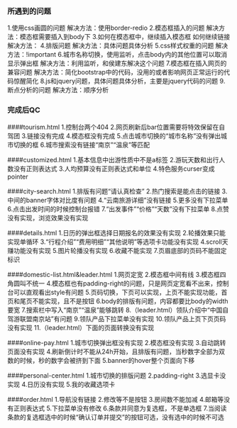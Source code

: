 ### 所遇到的问题
1.使用css画圆的问题 解决方法：使用border-redio
2.模态框插入的问题 解决方法：模态框需要插入到body下
3.如何在模态框中，继续插入模态框 如何继续链接  解决方法：
4.排版问题 解决方法：具体问题具体分析
5.css样式权重的问题  解决方法：!important
6.城市名称切换，使用监听，点击body内的其他位置可以取消显示弹出框  解决方法：利用监听，和侯建东解决这个问题
7.模态框在插入网页的兼容问题 解决方法：简化bootstrap中的代码，没用的或者影响网页正常运行的代码惊醒简化
8.js和jquery问题，具体问题具体分析，主要是jquery代码的问题
9.断点分析的问题 解决方法：顺序分析


### 完成后QC

####tourism.html
1.控制台两个404
2.网页刷新后bar位置需要将特效保留在自驾团
3.链接没有完成
4.模态框没有完成
5.点击城市切换的“城市名称”没有弹出城市切换的框
6.城市搜索没有链接“南京”“温泉”等匹配

####customized.html
1.基本信息中出游性质中不是a标签
2.游玩天数和出行人数没有正则表达式
3.人均预算没有正则表达式和单位
4.特色服务curser变成pointer

####city-search.html
1.排版有问题“请认真检查”
2.热门搜索是能点击的链接
3.中间的banner字体对比度有问题
4.“云南旅游详细”没有链接
5.更多没有下拉菜单
6.点击出发时间的时候控制台报错
7.“出发事件”“价格”“天数”没有下拉菜单
8.点赞没有实现，浏览效果没有实现

####details.html
1.日历的弹出框选择日期报名的效果没有实现
2.轮播效果只能实现单循环
3.“行程介绍”“费用明细”“其他说明”等选项卡功能没有实现
4.scroll天赚功能没有实现
5.图片轮播没有实现
6.收藏不能实现
7.页眉底部的页码不能固定标识


####domestic-list.html&leader.html
1.网页定宽
2.模态框中间有线
3.模态框四角圆叫不统一
4.模态框也有padding-right的问题，只是网页定宽看不出来，控制台可以直观看出style有问题
5.页码切换，下页可以实现，上页不能实现功能，首页和尾页不能实现，且不是按钮
6.body的排版有问题，内容都要比body的width要宽
7.搜索栏中写入“南京”“温泉”能够跳转
8.（leader.html）领队介绍中“中国自驾游联盟南京站”有问题
9.领队产品下拉菜单没有实现
10.领队产品上页下页页码没有实现
11.（leader.html）下面的页面转换没有实现


####online-pay.html
1.城市切换弹出框没有实现
2.模态框没有实现
3.自动跳转页面没有实现
4.刷新倒计时不能从24h开始，且排版有问题，当秒数字全部为双数的时候，秒的数字会被挤到下面
5.banner的hover整个页面向下移

####personal-center.html
1.城市切换的排版问题
2.padding-right
3.选显卡没实现
4.日历没有实现
5.我的收藏选项卡

####order.html
1.导航没有链接
2.修改等不是按钮
3.房间数不能加减
4.邮箱等没有正则表达式
5.下拉菜单没有修改
6.条款并同意为复选框，不是单选框
7.当阅读条款的复选框选中的时候“确认订单并提交”的按钮可选，没有选中的时候不可选